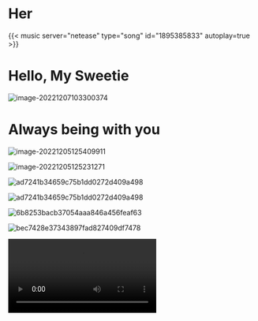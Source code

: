 # Her


<!--more-->



{{< music server="netease" type="song" id="1895385833" autoplay=true >}}



# Hello, My Sweetie

![image-20221207103300374](https://raw.githubusercontent.com/strutter0816/githubPngImags/main/img/202212071033704.png)

# Always being with you

![image-20221205125409911](https://raw.githubusercontent.com/strutter0816/githubPngImags/main/img/202212051254435.png)

![image-20221205125231271](https://raw.githubusercontent.com/strutter0816/githubPngImags/main/img/202212051252965.png)



![ad7241b34659c75b1dd0272d409a498](https://raw.githubusercontent.com/strutter0816/githubPngImags/main/img/202212052018038.jpg)

![ad7241b34659c75b1dd0272d409a498](https://raw.githubusercontent.com/strutter0816/githubPngImags/main/img/202212052018441.jpg)

![6b8253bacb37054aaa846a456feaf63](https://raw.githubusercontent.com/strutter0816/githubPngImags/main/img/202212052014384.jpg)

![bec7428e37343897fad827409df7478](https://raw.githubusercontent.com/strutter0816/githubPngImags/main/img/202212052014372.jpg)

<video src="douyin.mp4"></video>

